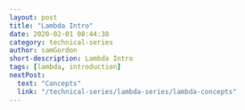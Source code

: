 ```yaml
---
layout: post
title: "Lambda Intro"
date: 2020-02-01 08:44:38
category: technical-series
author: samGordon
short-description: Lambda Intro
tags: [lambda, introduction]
nextPost:
  text: "Concepts"
  link: "/technical-series/lambda-series/lambda-concepts"
---
```

